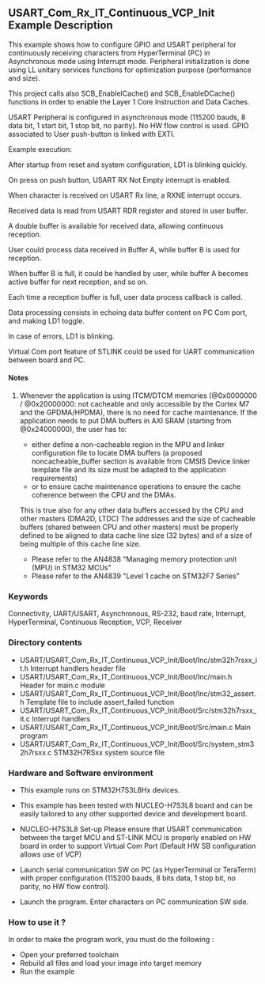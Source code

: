 ## <b>USART_Com_Rx_IT_Continuous_VCP_Init Example Description</b>

This example shows how to configure GPIO and USART peripheral for continuously receiving characters
from HyperTerminal (PC) in Asynchronous mode using Interrupt mode. Peripheral initialization is
done using LL unitary services functions for optimization purpose (performance and size).

This project calls also SCB_EnableICache() and SCB_EnableDCache() functions in order to enable
the Layer 1 Core Instruction and Data Caches.

USART Peripheral is configured in asynchronous mode (115200 bauds, 8 data bit, 1 start bit, 1 stop bit, no parity).
No HW flow control is used.
GPIO associated to User push-button is linked with EXTI.

Example execution:

After startup from reset and system configuration, LD1 is blinking quickly.

On press on push button, USART RX Not Empty interrupt is enabled.

When character is received on USART Rx line, a RXNE interrupt occurs.

Received data is read from USART RDR register and stored in user buffer.

A double buffer is available for received data, allowing continuous reception.

User could process data received in Buffer A, while buffer B is used for reception.

When buffer B is full, it could be handled by user, while buffer A becomes active buffer for next reception, and so on.

Each time a reception buffer is full, user data process callback is called.

Data processing consists in echoing data buffer content on PC Com port, and making LD1 toggle.

In case of errors, LD1 is blinking.

Virtual Com port feature of STLINK could be used for UART communication between board and PC.

#### <b>Notes</b>

 1. Whenever the application is using ITCM/DTCM memories (@0x0000000 / @0x20000000: not cacheable and only accessible
    by the Cortex M7 and the GPDMA/HPDMA), there is no need for cache maintenance.
    If the application needs to put DMA buffers in AXI SRAM (starting from @0x24000000), the user has to:
    - either define a non-cacheable region in the MPU and linker configuration file to locate DMA buffers
      (a proposed noncacheable_buffer section is available from CMSIS Device linker template file and its size must
      be adapted to the application requirements)
    - or to ensure cache maintenance operations to ensure the cache coherence between the CPU and the DMAs.

    This is true also for any other data buffers accessed by the CPU and other masters (DMA2D, LTDC)
    The addresses and the size of cacheable buffers (shared between CPU and other masters)
    must be properly defined to be aligned to data cache line size (32 bytes) and of a size of being multiple
    of this cache line size.
    - Please refer to the AN4838 "Managing memory protection unit (MPU) in STM32 MCUs"
    - Please refer to the AN4839 "Level 1 cache on STM32F7 Series"

### <b>Keywords</b>

Connectivity, UART/USART, Asynchronous, RS-232, baud rate, Interrupt, HyperTerminal, Continuous Reception, VCP,
Receiver

### <b>Directory contents</b>

  - USART/USART_Com_Rx_IT_Continuous_VCP_Init/Boot/Inc/stm32h7rsxx_it.h          Interrupt handlers header file
  - USART/USART_Com_Rx_IT_Continuous_VCP_Init/Boot/Inc/main.h                  Header for main.c module
  - USART/USART_Com_Rx_IT_Continuous_VCP_Init/Boot/Inc/stm32_assert.h          Template file to include assert_failed function
  - USART/USART_Com_Rx_IT_Continuous_VCP_Init/Boot/Src/stm32h7rsxx_it.c          Interrupt handlers
  - USART/USART_Com_Rx_IT_Continuous_VCP_Init/Boot/Src/main.c                  Main program
  - USART/USART_Com_Rx_IT_Continuous_VCP_Init/Boot/Src/system_stm32h7rsxx.c      STM32H7RSxx system source file


### <b>Hardware and Software environment</b>

  - This example runs on STM32H7S3L8Hx devices.

  - This example has been tested with NUCLEO-H7S3L8 board and can be
    easily tailored to any other supported device and development board.

  - NUCLEO-H7S3L8 Set-up
    Please ensure that USART communication between the target MCU and ST-LINK MCU is properly enabled
	on HW board in order to support Virtual Com Port (Default HW SB configuration allows use of VCP)

  - Launch serial communication SW on PC (as HyperTerminal or TeraTerm) with proper configuration
    (115200 bauds, 8 bits data, 1 stop bit, no parity, no HW flow control).

  - Launch the program. Enter characters on PC communication SW side.

### <b>How to use it ?</b>

In order to make the program work, you must do the following :

 - Open your preferred toolchain
 - Rebuild all files and load your image into target memory
 - Run the example

